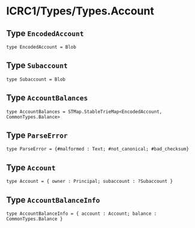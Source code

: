 # ICRC1/Types/Types.Account

## Type `EncodedAccount`
``` motoko no-repl
type EncodedAccount = Blob
```


## Type `Subaccount`
``` motoko no-repl
type Subaccount = Blob
```


## Type `AccountBalances`
``` motoko no-repl
type AccountBalances = STMap.StableTrieMap<EncodedAccount, CommonTypes.Balance>
```


## Type `ParseError`
``` motoko no-repl
type ParseError = {#malformed : Text; #not_canonical; #bad_checksum}
```


## Type `Account`
``` motoko no-repl
type Account = { owner : Principal; subaccount : ?Subaccount }
```


## Type `AccountBalanceInfo`
``` motoko no-repl
type AccountBalanceInfo = { account : Account; balance : CommonTypes.Balance }
```

